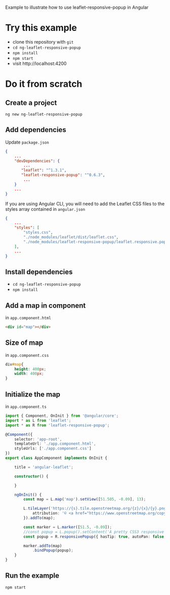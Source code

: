 Example to illustrate how to use leaflet-responsive-popup in Angular

# Try this example
  * clone this repository with `git`
  * `cd ng-leaflet-responsive-popup`
  * `npm install`
  * `npm start`
  * visit http://localhost:4200

# Do it from scratch

## Create a project

`ng new ng-leaflet-responsive-popup`

## Add dependencies

Update ```package.json```

```json
{
    ...
    "devDependencies": {
        ...
       "leaflet": "^1.3.1",
       "leaflet-responsive-popup": "^0.6.3",
        ...
    }
    ...
}
```

If you are using Angular CLI, you will need to add the Leaflet CSS files to the styles array contained in ```angular.json```

```json
{
    ...
    "styles": [
        "styles.css",
        "./node_modules/leaflet/dist/leaflet.css",
        "./node_modules/leaflet-responsive-popup/leaflet.responsive.popup.css"
    ],
    ...
}
```

## Install dependencies

  * `cd ng-leaflet-responsive-popup`
  * `npm install`

## Add a map in component

in ```app.component.html```

```html
<div id="map"></div>
```

## Size of map

in ```app.component.css```

```css
div#map{
    height: 400px;
    width: 400px;
}
```

## Initialize the map

in ```app.component.ts```

```typescript
import { Component, OnInit } from '@angular/core';
import * as L from 'leaflet';
import * as R from 'leaflet-responsive-popup';

@Component({
    selector: 'app-root',
    templateUrl: './app.component.html',
    styleUrls: ['./app.component.css']
})
export class AppComponent implements OnInit {

    title = 'angular-leaflet';

    constructor() {

    }

    ngOnInit() {
        const map = L.map('map').setView([51.505, -0.09], 13);

        L.tileLayer('https://{s}.tile.openstreetmap.org/{z}/{x}/{y}.png', {
            attribution: '© <a href="https://www.openstreetmap.org/copyright">OpenStreetMap</a> contributors'
        }).addTo(map);

        const marker = L.marker([51.5, -0.09]);
        //const popup = L.popup().setContent('A pretty CSS3 responsive popup.<br> Easily customizable.');
        const popup = R.responsivePopup({ hasTip: true, autoPan: false, offset: [15, 20]}).setContent('A pretty CSS3 responsive popup.<br> Easily customizable.');

        marker.addTo(map)
            .bindPopup(popup);
    }
}
```

## Run the example

`npm start`
